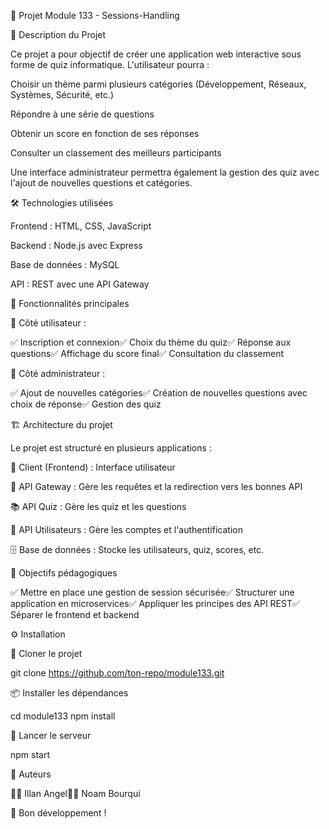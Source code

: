 🎯 Projet Module 133 - Sessions-Handling

📌 Description du Projet

Ce projet a pour objectif de créer une application web interactive sous forme de quiz informatique. L'utilisateur pourra :

Choisir un thème parmi plusieurs catégories (Développement, Réseaux, Systèmes, Sécurité, etc.)

Répondre à une série de questions

Obtenir un score en fonction de ses réponses

Consulter un classement des meilleurs participants

Une interface administrateur permettra également la gestion des quiz avec l'ajout de nouvelles questions et catégories.

🛠️ Technologies utilisées

Frontend : HTML, CSS, JavaScript

Backend : Node.js avec Express

Base de données : MySQL

API : REST avec une API Gateway

🚀 Fonctionnalités principales

👤 Côté utilisateur :

✅ Inscription et connexion✅ Choix du thème du quiz✅ Réponse aux questions✅ Affichage du score final✅ Consultation du classement

🔧 Côté administrateur :

✅ Ajout de nouvelles catégories✅ Création de nouvelles questions avec choix de réponse✅ Gestion des quiz

🏗️ Architecture du projet

Le projet est structuré en plusieurs applications :

🎨 Client (Frontend) : Interface utilisateur

🔄 API Gateway : Gère les requêtes et la redirection vers les bonnes API

📚 API Quiz : Gère les quiz et les questions

🔑 API Utilisateurs : Gère les comptes et l'authentification

🗄️ Base de données : Stocke les utilisateurs, quiz, scores, etc.

🎯 Objectifs pédagogiques

✅ Mettre en place une gestion de session sécurisée✅ Structurer une application en microservices✅ Appliquer les principes des API REST✅ Séparer le frontend et backend

⚙️ Installation

🔽 Cloner le projet

git clone https://github.com/ton-repo/module133.git

📦 Installer les dépendances

cd module133
npm install

🚀 Lancer le serveur

npm start

📝 Auteurs

👨‍💻 Illan Angel👨‍💻 Noam Bourqui

🚀 Bon développement !
